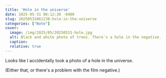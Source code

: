 ```yaml
---
title: 'Hole in the universe'
date: 2025-05-31 06:12:38 -0400
slug: 20250531061238-hole-in-the-universe
categories: ["Note"]
cover: 
  image: /img/2025/05/20250531-hole.jpg
  alt: Black and white photo of trees. There's a hole in the negative.
  caption: 
  relative: true
---
```


Looks like I accidentally took a photo of a hole in the universe.

(Either that, or there's a problem with the film negative.)

